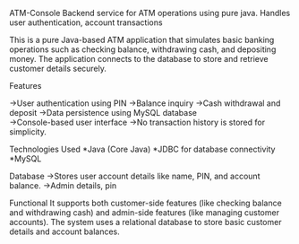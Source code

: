 ATM-Console
Backend service for ATM operations using pure java. Handles user authentication, account transactions

This is a pure Java-based ATM application that simulates basic banking operations such as checking balance, withdrawing cash, and depositing money. The application connects to the database to store and retrieve customer details securely.

Features

->User authentication using PIN
->Balance inquiry
->Cash withdrawal and deposit
->Data persistence using MySQL database  
->Console-based user interface
->No transaction history is stored for simplicity.

Technologies Used
*Java (Core Java)
*JDBC for database connectivity
*MySQL 

Database
->Stores user account details like name, PIN, and account balance.
->Admin details, pin

Functional
It supports both customer-side features (like checking balance and withdrawing cash) and admin-side features (like managing customer accounts). The system uses a relational database to store basic customer details and account balances.

